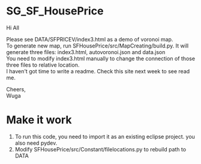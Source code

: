 # SG_SF_HousePrice

Hi All<br />

Please see DATA/SFPRICEV/index3.html as a demo of voronoi map. <br />
To generate new map, run SFHousePrice/src/MapCreating/build.py. It will generate three files: index3.html, autovoronoi.json and data.json <br />
You need to modify index3.html manually to change the connection of those three files to relative location. <br />
I haven't got time to write a readme. Check this site next week to see read me.<br />

Cheers,<br />
Wuga<br />

Make it work
===
1. To run this code, you need to import it as an existing eclipse project. you also need pydev.<br />
2. Modify SFHousePrice/src/Constant/filelocations.py to rebuild path to DATA<br />
